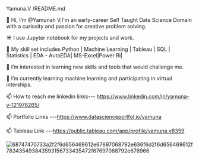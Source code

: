Yamuna.V /README.md

👋 Hi, I’m @Yamunah V,I'm an early-career Self Taught Data Science Domain with a curiosity and passion for creative problem solving.

☀️ I use Jupyter notebook for my projects and work.

🤹 My skill set includes Python | Machine Learning | Tableau | SQL | Statistics | EDA - AutoEDA| MS-Excel|Power BI|

👀 I’m interested in learning new skills and tools that would challenge me.

🌱 I’m currently learning machine learning and participating in virtual interships.

📫 How to reach me linkedin links--- https://www.linkedin.com/in/yamuna-v-121978265/

📫 Portfolio Links ---https://www.datascienceportfol.io/yamuna

📫 Tableau Link ---https://public.tableau.com/app/profile/yamuna.v8359

 ![68747470733a2f2f6d656469612e67697068792e636f6d2f6d656469612f783435493843593156733435472f67697068792e676966](https://github.com/YAMUNAVV/YAMUNAVV/assets/124666569/df831a18-812a-4924-bd5d-052fdefc6e11)

